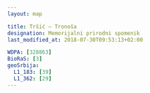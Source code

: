 ```yaml
---
layout: map

title: Tršić – Tronoša
designation: Memorijalni prirodni spomenik
last_modified_at: 2018-07-30T09:53:13+02:00

WDPA: [328863]
BioRaS: [3]
geoSrbija:
  L1_183: [39]
  L1_362: [29]
---
```

